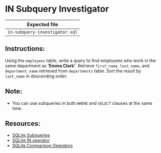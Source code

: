 # IN Subquery Investigator

| Expected file |
| ------------- |
| `in-subquery-investigator.sql` |

## Instructions:

Using the `employees` table, write a query to find employees who work in the same department as **'Emma Clark'**. Retrieve `first_name`, `last_name`, and `department_name` retrieved from `departments` table. Sort the result by `last_name` in descending order.

## Note:

- You can use subqueries in both `WHERE` and `SELECT` clauses at the same time.

## Resources:

- [SQLite Subqueries](https://www.sqlitetutorial.net/sqlite-subquery/)
- [SQLite IN operator](https://www.sqlite.org/lang_expr.html#in_op)
- [SQLite Comparison Operators](https://www.sqlite.org/lang_expr.html#binaryops)